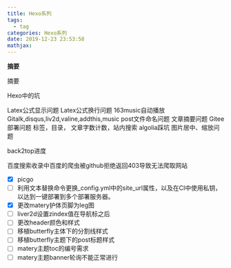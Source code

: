 ```yaml
---
title: Hexo系列
tags:
  - tag
categories: Hexo系列
date: 2019-12-23 23:53:58
mathjax:
---
```

**摘要**
<!--more-->
摘要
>

<!--more-->

Hexo中的坑

Latex公式显示问题
Latex公式换行问题
163music自动播放
Gitalk,disqus,liv2d,valine,addthis,music
post文件命名问题
文章摘要问题
Gitee部署问题
标签，目录， 文章字数计数，站内搜索
algolia踩坑
图片居中、缩放问题

back2top进度

百度搜索收录中百度的爬虫被github拒绝返回403导致无法爬取网站

- [x] picgo
- [ ] 利用文本替换命令更换_config.yml中的site_url属性，以及在CI中使用私钥，以达到一键部署到多个部署服务器。
- [x] 更改matery护体页脚为leg图
- [ ] liver2d设置zindex值在导航标之后
- [ ] 更改header颜色和样式
- [ ] 移植butterfly主体下的分割线样式
- [ ] 移植butterfly主题下的post标题样式
- [ ] matery主题toc的编号需求
- [ ] matery主题banner轮询不能正常进行